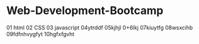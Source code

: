 # Web-Development-Bootcamp
01 html
02 CSS
03 javascript
04ytrddf
05kjhjl
0+6lkj
07kiuytfg
08wsxcihb
09fdfnhvygfyt
10hgfxfgvht
